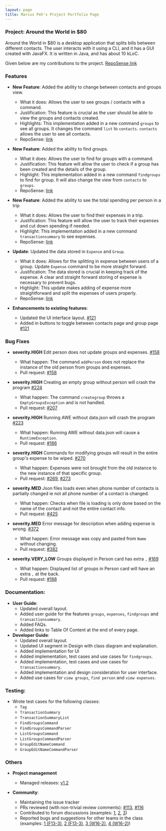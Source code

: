 ```yaml
---
layout: page
title: Marcus Peh's Project Portfolio Page
---
```


### Project: Around the World in $80


Around the World in $80 is a desktop application that splits bills between different contacts. The user interacts with it using a CLI, and it has a GUI created with JavaFX. It is written in Java, and has about 10 kLoC.

Given below are my contributions to the project. [RepoSense link](https://nus-cs2103-ay2122s1.github.io/tp-dashboard/?search=marcuspeh&sort=groupTitle&sortWithin=title&timeframe=commit&mergegroup=&groupSelect=groupByRepos&breakdown=true&checkedFileTypes=docs~functional-code~test-code~other&since=2021-09-17)

### Features
* **New Feature**: Added the ability to change between contacts and groups view.
  * What it does: Allows the user to see groups / contacts with a command.
  * Justification: This feature is crucial as the user should be able to view the groups and contacts created.
  * Highlights: This implementation added in a new command `groups` to see all groups. It changes the command `list` to `contacts`. `contacts` allows the user to see all contacts.
  * RepoSense: [link](https://app.codecov.io/gh/AY2122S1-CS2103T-F13-1/tp/compare/121)
  
* **New Feature**: Added the ability to find groups.
  * What it does: Allows the user to find for groups with a command.
  * Justification: This feature will allow the user to check if a group has been created and the details of the group.
  * Highlight: This implementation added in a new command `findgroups` to find for group. It will also change the view from `contacts` to `groups`.
  * RepoSense: [link](https://app.codecov.io/gh/AY2122S1-CS2103T-F13-1/tp/compare/163)

* **New Feature**: Added the ability to see the total spending per person in a trip
  * What it does: Allows the user to find their expenses in a trip.
  * Justification: This feature will allow the user to track their expenses and cut down spending if needed.
  * Highlight: This implementation added in a new command `transactionsummary` to see expenses.
  * RepoSense: [link](https://app.codecov.io/gh/AY2122S1-CS2103T-F13-1/tp/compare/206)

* **Update**: Updated the data stored in `Expense` and `Group`.
  * What it does: Allows for the splitting in expense between users of a group. Update `Expense` command to be more straight forward.
  * Justification: The data stored is crucial in keeping track of the expense. A clear and straight forward storing of expense is necessary to prevent bugs.
  * Highlight: This update makes adding of expense more straightforward and split the expenses of users properly.
  * RepoSense: [link](https://app.codecov.io/gh/AY2122S1-CS2103T-F13-1/tp/compare/245)

* **Enhancements to existing features**:
  * Updated the UI interface layout. [\#121](https://github.com/AY2122S1-CS2103T-F13-1/tp/pull/121)
  * Added in buttons to toggle between contacts page and group page [\#121](https://github.com/AY2122S1-CS2103T-F13-1/tp/pull/121)
  
### Bug Fixes
* **severity.HIGH** Edit person does not update groups and expenses. [\#158](https://github.com/AY2122S1-CS2103T-F13-1/tp/issues/153)
   * What happen: The command `addPerson` does not replace the instance of the old person from groups and expenses.
   * Pull request: [\#158](https://github.com/AY2122S1-CS2103T-F13-1/tp/pull/158)
   
* **severity.HIGH** Creating an empty group without person will crash the program [\#224](https://github.com/AY2122S1-CS2103T-F13-1/tp/issues/224)
    * What happen: The command `creategroup` throws a `EmptyGroupsException` and is not handled.
    * Pull request: [\#207](https://github.com/AY2122S1-CS2103T-F13-1/tp/pull/207)
    
* **severity.HIGH** Running AWE without data.json will crash the program [\#223](https://github.com/AY2122S1-CS2103T-F13-1/tp/issues/223)
    * What happen: Running AWE without data.json will cause a `RuntimeException`. 
    * Pull request: [\#186](https://github.com/AY2122S1-CS2103T-F13-1/tp/issues/186)
    
* **severity.HIGH** Commands for modifying groups will result in the entire group's expense to be wiped. [\#270](https://github.com/AY2122S1-CS2103T-F13-1/tp/issues/270)
    * What happen: Expenses were not brought from the old instance to the new instance of that specific group.
    * Pull request: [\#269](https://github.com/AY2122S1-CS2103T-F13-1/tp/pull/269), [\#273](https://github.com/AY2122S1-CS2103T-F13-1/tp/pull/273)

* **severity.MED** Json files loads even when phone number of contacts is partially changed ie not all phone number of a contact is changed.
    * What happen: Checks when file is loading is only done based on the name of the contact and not the entire contact info.
    * Pull request: [\#425](https://github.com/AY2122S1-CS2103T-F13-1/tp/pull/425)

* **severity.MED** Error message for description when adding expense is wrong. [\#372](https://github.com/AY2122S1-CS2103T-F13-1/tp/issues/372)
    * What happen: Error message was copy and pasted from `Name` without changing.
    * Pull request: [\#382](https://github.com/AY2122S1-CS2103T-F13-1/tp/pull/382/files#diff-91ad22c2685d5cac2700257474d618c27554371ea585eaf29d2f17d7a66791a0)

* **severity.VERY_LOW** Groups displayed in Person card has extra `,` [\#169](https://github.com/AY2122S1-CS2103T-F13-1/tp/issues/169)
    * What happen: Displayed list of groups in Person card will have an extra `,` at the back.
    * Pull request: [\#188](https://github.com/AY2122S1-CS2103T-F13-1/tp/pull/188)

### Documentation:
* **User Guide**:
    * Updated overall layout.
    * Added user guide for the features `groups`, `expenses`, `findgroups` and `transactionsummary`.
    * Added FAQs.
    * Added links to Table Of Content at the end of every page.
* **Developer Guide**:
    * Updated overall layout.
    * Updated UI segment in Design with class diagram and explanation.
    * Added implementation for UI
    * Added implementation, test cases  and use cases for `findgroups`.
    * Added implementation, test cases  and use cases for `transactionsummary`.
    * Added implementation and design consideration for user interface.
    * Added use cases for `view groups`, `find person` and `view expenses`.
    
### Testing:
* Wrote test cases for the following classes:
    * `Tag`
    * `TransactionSummary`
    * `TransactionSummaryList`
    * `FindGroupsCommand`
    * `FindGroupsCommandParser`
    * `ListGroupsCommand`
    * `ListGroupsCommandParser`
    * `GroupEditNameCommand`
    * `GroupEditNameCommandParser`
    
### Others
* **Project management**
  * Managed releases: [v1.2](https://github.com/AY2122S1-CS2103T-F13-1/tp/releases/tag/v1.2)

* **Community**:
  * Maintaining the issue tracker
  * PRs reviewed (with non-trivial review comments): [\#113](https://github.com/AY2122S1-CS2103T-F13-1/tp/pull/113), [\#116](https://github.com/AY2122S1-CS2103T-F13-1/tp/pull/116)
  * Contributed to forum discussions (examples: [1](https://github.com/nus-cs2103-AY2122S1/forum/issues/328), [2](https://github.com/nus-cs2103-AY2122S1/forum/issues/9), [3](https://github.com/nus-cs2103-AY2122S1/forum/issues/11))
  * Reported bugs and suggestions for other teams in the class (examples: [1 (F13-3)](https://github.com/AY2122S1-CS2103T-F13-3/tp/issues/332), [2 (F13-3)](https://github.com/AY2122S1-CS2103T-F13-3/tp/issues/328), [3 (W16-2)](https://github.com/AY2122S1-CS2103T-W16-2/tp/issues/216), [4 (W16-2)](https://github.com/AY2122S1-CS2103T-W16-2/tp/issues/224))
